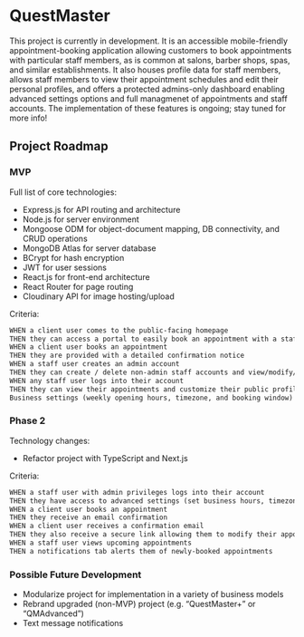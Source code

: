 # QuestMaster

This project is currently in development. It is an accessible mobile-friendly appointment-booking application allowing customers to book appointments with particular staff members, as is common at salons, barber shops, spas, and similar establishments. It also houses profile data for staff members, allows staff members to view their appointment schedules and edit their personal profiles, and offers a protected admins-only dashboard enabling advanced settings options and full managmenet of appointments and staff accounts. The implementation of these features is ongoing; stay tuned for more info!

## Project Roadmap

### MVP

Full list of core technologies:

- Express.js for API routing and architecture
- Node.js for server environment
- Mongoose ODM for object-document mapping, DB connectivity, and CRUD operations
- MongoDB Atlas for server database
- BCrypt for hash encryption
- JWT for user sessions
- React.js for front-end architecture
- React Router for page routing
- Cloudinary API for image hosting/upload

Criteria:

```md
WHEN a client user comes to the public-facing homepage
THEN they can access a portal to easily book an appointment with a staff user
WHEN a client user books an appointment 
THEN they are provided with a detailed confirmation notice
WHEN a staff user creates an admin account
THEN they can create / delete non-admin staff accounts and view/modify/cancel appointments
WHEN any staff user logs into their account
THEN they can view their appointments and customize their public profile
Business settings (weekly opening hours, timezone, and booking window) are statically-hosted
```

### Phase 2

Technology changes:

  - Refactor project with TypeScript and Next.js

Criteria: 

```md
WHEN a staff user with admin privileges logs into their account
THEN they have access to advanced settings (set business hours, timezone, booking window)
WHEN a client user books an appointment
THEN they receive an email confirmation
WHEN a client user receives a confirmation email
THEN they also receive a secure link allowing them to modify their appointment details
WHEN a staff user views upcoming appointments
THEN a notifications tab alerts them of newly-booked appointments
```

### Possible Future Development

- Modularize project for implementation in a variety of business models
- Rebrand upgraded (non-MVP) project (e.g. “QuestMaster+” or “QMAdvanced”)
- Text message notifications
